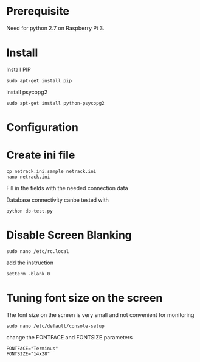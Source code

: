 # Prerequisite

Need for python 2.7 on Raspberry Pi 3.

# Install 

Install PIP

```
sudo apt-get install pip
```

install psycopg2

```
sudo apt-get install python-psycopg2
```

# Configuration

 # Create ini file

```
cp netrack.ini.sample netrack.ini
nano netrack.ini
```
Fill in the fields with the needed connection data

Database connectivity canbe tested with
```
python db-test.py
```

 # Disable Screen Blanking

```
sudo nano /etc/rc.local
```

add the instruction

```
setterm -blank 0
```

 # Tuning font size on the screen

The font size on the screen is very small and not convenient for
monitoring

```
sudo nano /etc/default/console-setup
```

change the FONTFACE and FONTSIZE parameters

```
FONTFACE="Terminus"
FONTSIZE="14x28"
